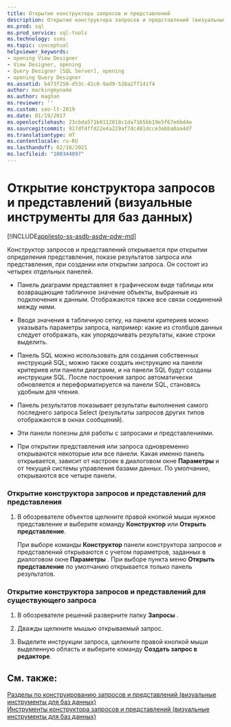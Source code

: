 ```yaml
---
title: Открытие конструктора запросов и представлений
description: Открытие конструктора запросов и представлений (визуальные инструменты для баз данных)
ms.prod: sql
ms.prod_service: sql-tools
ms.technology: ssms
ms.topic: conceptual
helpviewer_keywords:
- opening View Designer
- View Designer, opening
- Query Designer [SQL Server], opening
- opening Query Designer
ms.assetid: b473f258-d53c-41c0-9ad9-528a2ff141f4
author: markingmyname
ms.author: maghan
ms.reviewer: ''
ms.custom: seo-lt-2019
ms.date: 01/19/2017
ms.openlocfilehash: 23cbda571b0112018c1da7165bb19e5f67e6bd4e
ms.sourcegitcommit: 917df4ffd22e4a229af7dc481dcce3ebba0aa4d7
ms.translationtype: HT
ms.contentlocale: ru-RU
ms.lasthandoff: 02/10/2021
ms.locfileid: "100344097"
---
```

# <a name="open-the-query-and-view-designer-visual-database-tools"></a>Открытие конструктора запросов и представлений (визуальные инструменты для баз данных)

[!INCLUDE[appliesto-ss-asdb-asdw-pdw-md](../../includes/applies-to-version/sql-asdb.md)]

Конструктор запросов и представлений открывается при открытии определения представления, показе результатов запроса или представления, при создании или открытии запроса. Он состоит из четырех отдельных панелей.  
  
-   Панель диаграмм представляет в графическом виде таблицы или возвращающие табличное значение объекты, выбранные из подключения к данным. Отображаются также все связи соединений между ними.  
  
-   Вводя значения в табличную сетку, на панели критериев можно указывать параметры запроса, например: какие из столбцов данных следует отображать, как упорядочивать результаты, какие строки выделить.  
  
-   Панель SQL можно использовать для создания собственных инструкций SQL; можно также создать инструкцию на панели критериев или панели диаграмм, и на панели SQL будут созданы инструкции SQL. После построения запрос автоматически обновляется и переформатируется на панели SQL, становясь удобным для чтения.  
  
-   Панель результатов показывает результаты выполнения самого последнего запроса Select (результаты запросов других типов отображаются в окнах сообщений).  
  
-   Эти панели полезны для работы с запросами и представлениями.  
  
-   При открытии представления или запроса одновременно открываются некоторые или все панели. Какая именно панель открывается, зависит от настроек в диалоговом окне **Параметры** и от текущей системы управления базами данных. По умолчанию, открываются все четыре панели.  
  
### <a name="to-open-the-query-and-view-designer-for-a-view"></a>Открытие конструктора запросов и представлений для представления  
  
1.  В обозревателе объектов щелкните правой кнопкой мыши нужное представление и выберите команду **Конструктор** или **Открыть представление**.  
  
    При выборе команды **Конструктор** панели конструктора запросов и представлений открываются с учетом параметров, заданных в диалоговом окне **Параметры** . При выборе пункта меню **Открыть представление** по умолчанию открывается только панель результатов.  
  
### <a name="to-open-the-query-and-view-designer-for-an-existing-query"></a>Открытие конструктора запросов и представлений для существующего запроса  
  
1.  В обозревателе решений разверните папку **Запросы** .  
  
2.  Дважды щелкните мышью открываемый запрос.  
  
3.  Выделите инструкции запроса, щелкните правой кнопкой мыши выделенную область и выберите команду **Создать запрос в редакторе**.  
  
## <a name="see-also"></a>См. также:  
[Разделы по конструированию запросов и представлений (визуальные инструменты для баз данных)](../../ssms/visual-db-tools/design-queries-and-views-how-to-topics-visual-database-tools.md)  
[Инструменты конструктора запросов и представлений (визуальные инструменты для баз данных)](../../ssms/visual-db-tools/query-and-view-designer-tools-visual-database-tools.md)  
  
